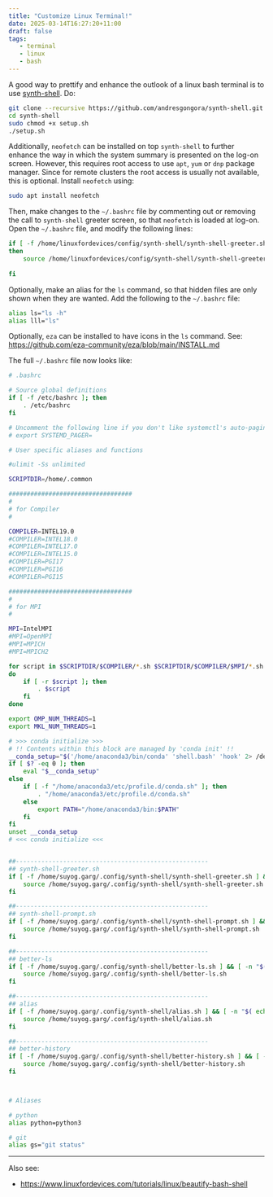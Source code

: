 ```yaml
---
title: "Customize Linux Terminal!"
date: 2025-03-14T16:27:20+11:00
draft: false
tags:
   - terminal
   - linux
   - bash
---
```


A good way to prettify and enhance the outlook of a linux bash terminal is to use [synth-shell](https://github.com/andresgongora/synth-shell). Do:

```bash
git clone --recursive https://github.com/andresgongora/synth-shell.git
cd synth-shell
sudo chmod +x setup.sh
./setup.sh
```

Additionally, `neofetch` can be installed on top `synth-shell` to further enhance the way in which the system summary is presented on the log-on screen. However, this requires root access to use `apt`, `yum` or `dnp` package manager. Since for remote clusters the root access is usually not available, this is optional. Install `neofetch` using:

```bash
sudo apt install neofetch
```

Then, make changes to the `~/.bashrc` file by commenting out or removing the call to `synth-shell` greeter screen, so that `neofetch` is loaded at log-on. Open the `~/.bashrc` file, and modify the following lines:

```bash
if [ -f /home/linuxfordevices/config/synth-shell/synth-shell-greeter.sh ] && [ -n "$(echo $- | grep i )" ]
then
    source /home/linuxfordevices/config/synth-shell/synth-shell-greeter.sh
 
fi
```

Optionally, make an alias for the `ls` command, so that hidden files are only shown when they are wanted. Add the following to the `~/.bashrc` file:

```bash
alias ls="ls -h"
alias lll="ls"
```

Optionally, `eza` can be installed to have icons in the `ls` command.
See: https://github.com/eza-community/eza/blob/main/INSTALL.md


The full `~/.bashrc` file now looks like:

```bash
# .bashrc

# Source global definitions
if [ -f /etc/bashrc ]; then
	. /etc/bashrc
fi

# Uncomment the following line if you don't like systemctl's auto-paging feature:
# export SYSTEMD_PAGER=

# User specific aliases and functions

#ulimit -Ss unlimited

SCRIPTDIR=/home/.common

##################################
#
# for Compiler
#

COMPILER=INTEL19.0
#COMPILER=INTEL18.0
#COMPILER=INTEL17.0
#COMPILER=INTEL15.0
#COMPILER=PGI17
#COMPILER=PGI16
#COMPILER=PGI15

##################################
#
# for MPI
#

MPI=IntelMPI
#MPI=OpenMPI
#MPI=MPICH
#MPI=MPICH2

for script in $SCRIPTDIR/$COMPILER/*.sh $SCRIPTDIR/$COMPILER/$MPI/*.sh $SCRIPTDIR/*.sh
do
	if [ -r $script ]; then
		. $script
	fi
done

export OMP_NUM_THREADS=1
export MKL_NUM_THREADS=1

# >>> conda initialize >>>
# !! Contents within this block are managed by 'conda init' !!
__conda_setup="$('/home/anaconda3/bin/conda' 'shell.bash' 'hook' 2> /dev/null)"
if [ $? -eq 0 ]; then
    eval "$__conda_setup"
else
    if [ -f "/home/anaconda3/etc/profile.d/conda.sh" ]; then
        . "/home/anaconda3/etc/profile.d/conda.sh"
    else
        export PATH="/home/anaconda3/bin:$PATH"
    fi
fi
unset __conda_setup
# <<< conda initialize <<<


##-----------------------------------------------------
## synth-shell-greeter.sh
if [ -f /home/suyog.garg/.config/synth-shell/synth-shell-greeter.sh ] && [ -n "$( echo $- | grep i )" ]; then
	source /home/suyog.garg/.config/synth-shell/synth-shell-greeter.sh
fi

##-----------------------------------------------------
## synth-shell-prompt.sh
if [ -f /home/suyog.garg/.config/synth-shell/synth-shell-prompt.sh ] && [ -n "$( echo $- | grep i )" ]; then
	source /home/suyog.garg/.config/synth-shell/synth-shell-prompt.sh
fi

##-----------------------------------------------------
## better-ls
if [ -f /home/suyog.garg/.config/synth-shell/better-ls.sh ] && [ -n "$( echo $- | grep i )" ]; then
	source /home/suyog.garg/.config/synth-shell/better-ls.sh
fi

##-----------------------------------------------------
## alias
if [ -f /home/suyog.garg/.config/synth-shell/alias.sh ] && [ -n "$( echo $- | grep i )" ]; then
	source /home/suyog.garg/.config/synth-shell/alias.sh
fi

##-----------------------------------------------------
## better-history
if [ -f /home/suyog.garg/.config/synth-shell/better-history.sh ] && [ -n "$( echo $- | grep i )" ]; then
	source /home/suyog.garg/.config/synth-shell/better-history.sh
fi



# Aliases

# python
alias python=python3

# git
alias gs="git status"
```

---

Also see:

- https://www.linuxfordevices.com/tutorials/linux/beautify-bash-shell
